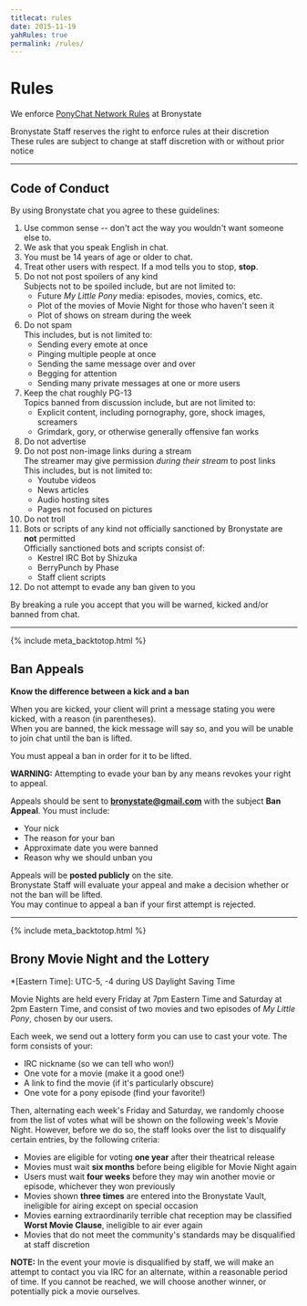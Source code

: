 ```yaml
---
titlecat: rules
date: 2015-11-19
yahRules: true
permalink: /rules/
---
```


# Rules

We enforce [PonyChat Network Rules](https://ponychat.net/network-rules/) at Bronystate

Bronystate Staff reserves the right to enforce rules at their discretion  
These rules are subject to change at staff discretion with or without prior notice

* * * * *

## Code of Conduct

By using Bronystate chat you agree to these guidelines:

 1. Use common sense -- don't act the way you wouldn't want someone else to.
 2. We ask that you speak English in chat.
 3. You must be 14 years of age or older to chat.
 4. Treat other users with respect. If a mod tells you to stop, **stop**.
 5. Do not not post spoilers of any kind  
    Subjects not to be spoiled include, but are not limited to:
    - Future *My Little Pony* media: episodes, movies, comics, etc.
    - Plot of the movies of Movie Night for those who haven't seen it
    - Plot of shows on stream during the week
 6. Do not spam  
    This includes, but is not limited to:
    - Sending every emote at once
    - Pinging multiple people at once
    - Sending the same message over and over
    - Begging for attention
    - Sending many private messages at one or more users
 7. Keep the chat roughly PG-13  
    Topics banned from discussion include, but are not limited to:
    - Explicit content, including pornography, gore, shock images, screamers
    - Grimdark, gory, or otherwise generally offensive fan works
 8. Do not advertise
 9. Do not post non-image links during a stream  
    The streamer may give permission *during their stream* to post links  
    This includes, but is not limited to:
    - Youtube videos
    - News articles
    - Audio hosting sites
    - Pages not focused on pictures
10. Do not troll
11. Bots or scripts of any kind not officially sanctioned by Bronystate are **not** permitted  
    Officially sanctioned bots and scripts consist of:
    - Kestrel IRC Bot by Shizuka
    - BerryPunch by Phase
    - Staff client scripts
12. Do not attempt to evade any ban given to you

By breaking a rule you accept that you will be warned, kicked and/or banned from chat.

* * * * *
{% include meta_backtotop.html %}

## Ban Appeals

**Know the difference between a kick and a ban**

When you are kicked, your client will print a message stating you were kicked, with a reason (in parentheses).  
When you are banned, the kick message will say so, and you will be unable to join chat until the ban is lifted.

You must appeal a ban in order for it to be lifted.

**WARNING:** Attempting to evade your ban by any means revokes your right to appeal.

Appeals should be sent to **bronystate@gmail.com** with the subject **Ban Appeal**. You must include:

 - Your nick
 - The reason for your ban
 - Approximate date you were banned
 - Reason why we should unban you

Appeals will be **posted publicly** on the site.  
Bronystate Staff will evaluate your appeal and make a decision whether or not the ban will be lifted.  
You may continue to appeal a ban if your first attempt is rejected.

* * * * *
{% include meta_backtotop.html %}

## Brony Movie Night and the Lottery

*[Eastern Time]: UTC-5, -4 during US Daylight Saving Time

Movie Nights are held every Friday at 7pm Eastern Time and Saturday at 2pm Eastern Time, and consist of two
movies and two episodes of *My Little Pony*, chosen by our users.

Each week, we send out a lottery form you can use to cast your vote. The form consists of your:

 - IRC nickname (so we can tell who won!)
 - One vote for a movie (make it a good one!)
 - A link to find the movie (if it's particularly obscure)
 - One vote for a pony episode (find your favorite!)

Then, alternating each week's Friday and Saturday, we randomly choose from the list of votes what will be shown
on the following week's Movie Night. However, before we do so, the staff looks over the list to disqualify
certain entries, by the following criteria:

 - Movies are eligible for voting **one year** after their theatrical release
 - Movies must wait **six months** before being eligible for Movie Night again
 - Users must wait **four weeks** before they may win another movie or episode, whichever they won previously
 - Movies shown **three times** are entered into the Bronystate Vault, ineligible for airing except on special occasion
 - Movies earning extraordinarily terrible chat reception may be classified **Worst Movie Clause**, ineligible to air ever again
 - Movies that do not meet the community's standards may be disqualified at staff discretion

**NOTE:** In the event your movie is disqualified by staff, we will make an attempt to contact you via IRC for an alternate,
within a reasonable period of time. If you cannot be reached, we will choose another winner, or potentially pick a movie ourselves.

